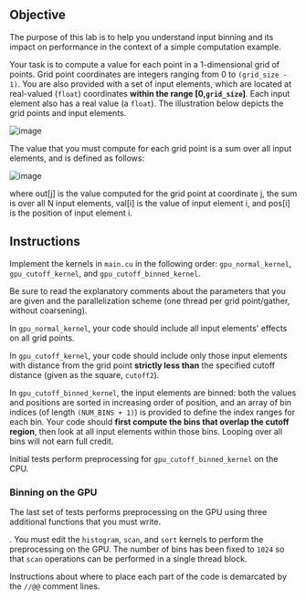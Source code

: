 ## Objective

The purpose of this lab is to help you understand input binning and its 
impact on performance in the context of a simple computation example. 

Your task is to compute a value for each point in a 1-dimensional grid
of points.  Grid point coordinates are integers ranging from 0 to 
`(grid_size - 1)`.  You are also provided with a set of input elements,
which are located at real-valued (`float`) coordinates **within the range 
[0,`grid_size`]**.  Each input element also has a real value (a `float`).
The illustration below depicts the grid points and input elements.

![image](assets/fig.png "thumbnail")

The value that you must compute for each grid point
is a sum over all input elements, and is defined as follows:

![image](assets/formula.png "thumbnail")

where out[j] is the value computed for the grid point at coordinate j,
the sum is over all N input elements, val[i] is the value of input
element i, and pos[i] is the position of input element i.

## Instructions

Implement the kernels in `main.cu` in the following order: `gpu_normal_kernel`,
`gpu_cutoff_kernel`, and `gpu_cutoff_binned_kernel`.

Be sure to read the explanatory comments about the parameters that you
are given and the parallelization scheme (one thread per grid point/gather, 
without coarsening).

In `gpu_normal_kernel`, your code should include all input elements' effects
on all grid points.

In `gpu_cutoff_kernel`, your code should include only those input elements
with distance from the grid point **strictly less than** the specified 
cutoff distance (given as the square, `cutoff2`). 

In `gpu_cutoff_binned_kernel`, the input elements are binned: both the
values and positions are sorted in increasing order of position, and
an array of bin indices (of length `(NUM_BINS + 1)`) is provided to
define the index ranges for each bin.  Your code should **first compute the
bins that overlap the cutoff region**, then look at all input elements within
those bins.  Looping over all bins will not earn full credit.

Initial tests perform preprocessing for `gpu_cutoff_binned_kernel` 
on the CPU.

### Binning on the GPU

The last set of tests performs preprocessing on the GPU using three
additional functions that you must write.

.  You must edit the `histogram`, `scan`, and `sort` kernels to perform the preprocessing on the GPU. The number of bins has been fixed to `1024` so that `scan` operations can be performed in a single thread block.

Instructions about where to place each part of the code is
demarcated by the `//@@` comment lines.

